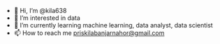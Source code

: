 - 👋 Hi, I’m @kila638
- 👀 I’m interested in data
- 🌱 I’m currently learning machine learning, data analyst, data scientist
- 📫 How to reach me priskilabanjarnahor@gmail.com

<!---
kila638/kila638 is a ✨ special ✨ repository because its `README.md` (this file) appears on your GitHub profile.
You can click the Preview link to take a look at your changes.
--->
